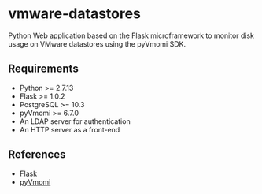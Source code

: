 # vmware-datastores

Python Web application based on the Flask microframework to monitor disk usage
on VMware datastores using the pyVmomi SDK.

## Requirements

* Python >= 2.7.13
* Flask >= 1.0.2
* PostgreSQL >= 10.3
* pyVmomi >= 6.7.0
* An LDAP server for authentication
* An HTTP server as a front-end

## References

* [Flask](http://flask.pocoo.org/)
* [pyVmomi](http://vmware.github.io/pyvmomi/)

